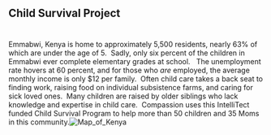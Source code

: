 

## Child Survival Project
#
Emmabwi, Kenya is home to approximately 5,500 residents, nearly 63% of which are under the age of 5.  Sadly, only six percent of the children in Emmabwi ever complete elementary grades at school.   The unemployment rate hovers at 60 percent, and for those who _are_ employed, the average monthly income is only $12 per family.  Often child care takes a back seat to finding work, raising food on individual subsistence farms, and caring for sick loved ones.  Many children are raised by older siblings who lack knowledge and expertise in child care.  Compassion uses this IntelliTect funded Child Survival Program to help more than 50 children and 35 Moms in this community.![Map_of_Kenya](https://intellitect.com/wp-content/uploads/2013/03/Map_of_Kenya.gif "Emmabwi Kenya Child Survival Project")
